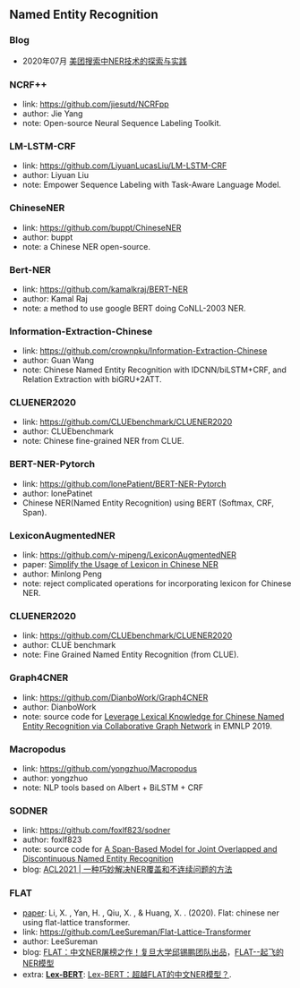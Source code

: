 ## **Named Entity Recognition**


### Blog
  * 2020年07月 [美团搜索中NER技术的探索与实践](https://mp.weixin.qq.com/s/632T-bwnKU2Ui4Uidpoylw)

### NCRF++
  * link: https://github.com/jiesutd/NCRFpp
  * author: Jie Yang 
  * note: Open-source Neural Sequence Labeling Toolkit.

### LM-LSTM-CRF
  * link: https://github.com/LiyuanLucasLiu/LM-LSTM-CRF
  * author: Liyuan Liu
  * note: Empower Sequence Labeling with Task-Aware Language Model.

### ChineseNER
  * link: https://github.com/buppt/ChineseNER
  * author: buppt
  * note: a Chinese NER open-source.

### Bert-NER
  * link: https://github.com/kamalkraj/BERT-NER
  * author: Kamal Raj 
  * note: a method to use google BERT doing CoNLL-2003 NER.

### Information-Extraction-Chinese
  * link: https://github.com/crownpku/Information-Extraction-Chinese
  * author: Guan Wang
  * note: Chinese Named Entity Recognition with IDCNN/biLSTM+CRF, and Relation Extraction with biGRU+2ATT.

### CLUENER2020
  * link: https://github.com/CLUEbenchmark/CLUENER2020
  * author: CLUEbenchmark
  * note: Chinese fine-grained NER from CLUE.

### BERT-NER-Pytorch
  * link: https://github.com/lonePatient/BERT-NER-Pytorch
  * author: lonePatinet
  * Chinese NER(Named Entity Recognition) using BERT (Softmax, CRF, Span).

### LexiconAugmentedNER
  * link: https://github.com/v-mipeng/LexiconAugmentedNER 
  * paper: [Simplify the Usage of Lexicon in Chinese NER](https://arxiv.org/pdf/1908.05969.pdf)
  * author: Minlong Peng
  * note: reject complicated operations for incorporating lexicon for Chinese NER.

### CLUENER2020
  * link: https://github.com/CLUEbenchmark/CLUENER2020
  * author: CLUE benchmark
  * note: Fine Grained Named Entity Recognition (from CLUE).
  
### Graph4CNER
  * link: https://github.com/DianboWork/Graph4CNER
  * author: DianboWork
  * note: source code for [Leverage Lexical Knowledge for Chinese Named Entity Recognition via Collaborative Graph Network](https://aclanthology.org/D19-1396.pdf) in EMNLP 2019.

### Macropodus
  * link: https://github.com/yongzhuo/Macropodus
  * author: yongzhuo
  * note: NLP tools based on Albert + BiLSTM + CRF

### SODNER
  * link: https://github.com/foxlf823/sodner
  * author: foxlf823
  * note: source code for [A Span-Based Model for Joint Overlapped and Discontinuous Named Entity Recognition](https://arxiv.org/pdf/2106.14373.pdf)
  * blog: [ACL2021 | 一种巧妙解决NER覆盖和不连续问题的方法](https://mp.weixin.qq.com/s/SundMXWB_2l-MXh0bu9g1w)

### FLAT
  * [paper](https://arxiv.org/abs/2004.11795): Li, X. , Yan, H. , Qiu, X. , & Huang, X. . (2020). Flat: chinese ner using flat-lattice transformer.
  * link: https://github.com/LeeSureman/Flat-Lattice-Transformer
  * author: LeeSureman
  * blog: [FLAT：中文NER屠榜之作！复旦大学邱锡鹏团队出品](https://baijiahao.baidu.com/s?id=1677517325999475430&wfr=spider&for=pc)，[FLAT--起飞的NER模型](https://zhuanlan.zhihu.com/p/362349210)
  * extra: [**Lex-BERT**](https://arxiv.org/abs/2101.00396): [Lex-BERT：超越FLAT的中文NER模型？](https://zhuanlan.zhihu.com/p/343231764).

